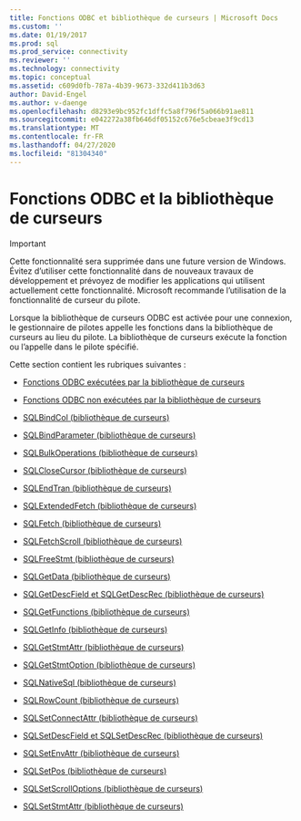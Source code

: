 ```yaml
---
title: Fonctions ODBC et bibliothèque de curseurs | Microsoft Docs
ms.custom: ''
ms.date: 01/19/2017
ms.prod: sql
ms.prod_service: connectivity
ms.reviewer: ''
ms.technology: connectivity
ms.topic: conceptual
ms.assetid: c609d0fb-787a-4b39-9673-332d411b3d63
author: David-Engel
ms.author: v-daenge
ms.openlocfilehash: d8293e9bc952fc1dffc5a8f796f5a066b91ae811
ms.sourcegitcommit: e042272a38fb646df05152c676e5cbeae3f9cd13
ms.translationtype: MT
ms.contentlocale: fr-FR
ms.lasthandoff: 04/27/2020
ms.locfileid: "81304340"
---
```

# <a name="odbc-functions-and-the-cursor-library"></a>Fonctions ODBC et la bibliothèque de curseurs
> [!IMPORTANT]  
>  Cette fonctionnalité sera supprimée dans une future version de Windows. Évitez d’utiliser cette fonctionnalité dans de nouveaux travaux de développement et prévoyez de modifier les applications qui utilisent actuellement cette fonctionnalité. Microsoft recommande l’utilisation de la fonctionnalité de curseur du pilote.  
  
 Lorsque la bibliothèque de curseurs ODBC est activée pour une connexion, le gestionnaire de pilotes appelle les fonctions dans la bibliothèque de curseurs au lieu du pilote. La bibliothèque de curseurs exécute la fonction ou l’appelle dans le pilote spécifié.  
  
 Cette section contient les rubriques suivantes :  
  
-   [Fonctions ODBC exécutées par la bibliothèque de curseurs](../../../odbc/reference/appendixes/odbc-functions-executed-by-the-cursor-library.md)  
  
-   [Fonctions ODBC non exécutées par la bibliothèque de curseurs](../../../odbc/reference/appendixes/odbc-functions-not-executed-by-the-cursor-library.md)  
  
-   [SQLBindCol (bibliothèque de curseurs)](../../../odbc/reference/appendixes/sqlbindcol-cursor-library.md)  
  
-   [SQLBindParameter (bibliothèque de curseurs)](../../../odbc/reference/appendixes/sqlbindparameter-cursor-library.md)  
  
-   [SQLBulkOperations (bibliothèque de curseurs)](../../../odbc/reference/appendixes/sqlbulkoperations-and-the-cursor-library.md)  
  
-   [SQLCloseCursor (bibliothèque de curseurs)](../../../odbc/reference/appendixes/sqlclosecursor-odbc.md)  
  
-   [SQLEndTran (bibliothèque de curseurs)](../../../odbc/reference/appendixes/sqlendtran-cursor-library.md)  
  
-   [SQLExtendedFetch (bibliothèque de curseurs)](../../../odbc/reference/appendixes/sqlextendedfetch-cursor-library.md)  
  
-   [SQLFetch (bibliothèque de curseurs)](../../../odbc/reference/appendixes/sqlfetch-cursor-library.md)  
  
-   [SQLFetchScroll (bibliothèque de curseurs)](../../../odbc/reference/appendixes/sqlfetchscroll-cursor-library.md)  
  
-   [SQLFreeStmt (bibliothèque de curseurs)](../../../odbc/reference/appendixes/sqlfreestmt-cursor-library.md)  
  
-   [SQLGetData (bibliothèque de curseurs)](../../../odbc/reference/appendixes/sqlgetdata-cursor-library.md)  
  
-   [SQLGetDescField et SQLGetDescRec (bibliothèque de curseurs)](../../../odbc/reference/appendixes/sqlgetdescfield-and-sqlgetdescrec-cursor-library.md)  
  
-   [SQLGetFunctions (bibliothèque de curseurs)](../../../odbc/reference/appendixes/sqlgetfunctions-cursor-library.md)  
  
-   [SQLGetInfo (bibliothèque de curseurs)](../../../odbc/reference/appendixes/sqlgetinfo-cursor-library.md)  
  
-   [SQLGetStmtAttr (bibliothèque de curseurs)](../../../odbc/reference/appendixes/sqlgetstmtattr-cursor-library.md)  
  
-   [SQLGetStmtOption (bibliothèque de curseurs)](../../../odbc/reference/appendixes/sqlgetstmtoption-cursor-library.md)  
  
-   [SQLNativeSql (bibliothèque de curseurs)](../../../odbc/reference/appendixes/sqlnativesql-cursor-library.md)  
  
-   [SQLRowCount (bibliothèque de curseurs)](../../../odbc/reference/appendixes/sqlrowcount-cursor-library.md)  
  
-   [SQLSetConnectAttr (bibliothèque de curseurs)](../../../odbc/reference/appendixes/sqlsetconnectattr-cursor-library.md)  
  
-   [SQLSetDescField et SQLSetDescRec (bibliothèque de curseurs)](../../../odbc/reference/appendixes/sqlsetdescfield-and-sqlsetdescrec-cursor-library.md)  
  
-   [SQLSetEnvAttr (bibliothèque de curseurs)](../../../odbc/reference/appendixes/sqlsetenvattr-and-the-cursor-library.md)  
  
-   [SQLSetPos (bibliothèque de curseurs)](../../../odbc/reference/appendixes/sqlsetpos-cursor-library.md)  
  
-   [SQLSetScrollOptions (bibliothèque de curseurs)](../../../odbc/reference/appendixes/sqlsetscrolloptions-cursor-library.md)  
  
-   [SQLSetStmtAttr (bibliothèque de curseurs)](../../../odbc/reference/appendixes/sqlsetstmtattr-cursor-library.md)
